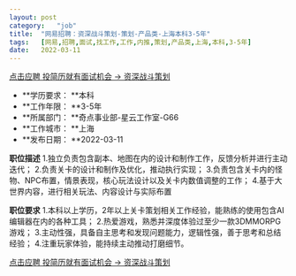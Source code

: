 ```yaml
---
layout:	post
category:	"job"
title:	"网易招聘：资深战斗策划-策划-产品类-上海本科3-5年"
tags:	[网易,招聘,面试,找工作,工作,内推,策划,产品类,上海,本科,3-5年]
date:	2022-03-11
---
```


[点击应聘 投简历就有面试机会 -> 资深战斗策划](http://mobile.bole.netease.com/bole/boleDetail?id=25557&employeeId=346f03c3cda5f04c&key=all)



- **学历要求： **本科
- **工作年限： **3-5年
- **所属部门： **奇点事业部-星云工作室-G66
- **工作城市： **上海
- **发布日期： **2022-03-11



**职位描述**
1.独立负责包含副本、地图在内的设计和制作工作，反馈分析并进行主动迭代；
2.负责关卡的设计和制作及优化，推动执行实现；
3.负责包含关卡内的怪物、NPC布置，情景表现，核心玩法设计以及关卡内数值调整的工作；
4.基于大世界内容，进行相关玩法、内容设计与实际布置



**职位要求**
1.本科以上学历，2年以上关卡策划相关工作经验，能熟练的使用包含AI编辑器在内的各种工具；
2.热爱游戏，熟悉并深度体验过至少一款3DMMORPG游戏；
3.主动性强，具备自主思考和发现问题能力，逻辑性强，善于思考和总结经验；
4.注重玩家体验，能持续主动推动打磨细节。



[点击应聘 投简历就有面试机会 -> 资深战斗策划](http://mobile.bole.netease.com/bole/boleDetail?id=25557&employeeId=346f03c3cda5f04c&key=all)